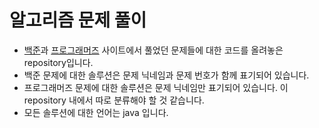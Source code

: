 # 알고리즘 문제 풀이

* [백준](https://www.acmicpc.net/)과 [프로그래머즈](https://programmers.co.kr/) 사이트에서 풀었던 문제들에 대한 코드를 올려놓은 repository입니다.
* 백준 문제에 대한 솔루션은 문제 닉네임과 문제 번호가 함께 표기되어 있습니다.
* 프로그래머즈 문제에 대한 솔루션은 문제 닉네임만 표기되어 있습니다. 이 repository 내에서 따로 분류해야 할 것 같습니다.
* 모든 솔루션에 대한 언어는 java 입니다.

